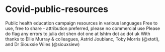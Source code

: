 # Covid-public-resources
Public health education campaign resources in various languages
Free to use, free to share - attribution preferred, please no commercial use
Please do flag any errors to julia dot shen dot one at lshtm dot ac dot uk
With thanks to Ellie Murray & colleagues, Astrid Joublanc, Toby Morris (@xtotl), and Dr Siouxsie Wiles (@siouxsiew)
